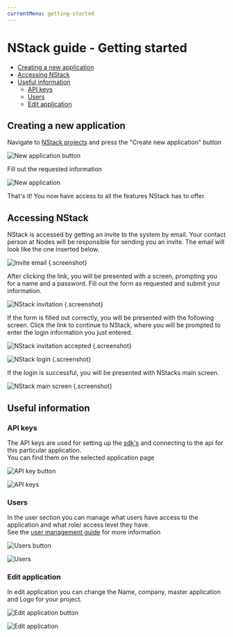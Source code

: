 ```yaml
---
currentMenu: getting-started
---
```


# NStack guide - Getting started

* [Creating a new application](#creating-a-new-application)
* [Accessing NStack](#accessing-nstack)
* [Useful information](#useful-information)
	* [API keys](#api-keys)
	* [Users](#users)
	* [Edit application](#edit-application)

## Creating a new application

Navigate to [NStack projects](https://nstack.io/admin/projects) and press the "Create new application" button

![New application button](../../images/Guides/GettingStarted/New_application_button.png)

Fill out the requested information

![New application](../../images/Guides/GettingStarted/Create_new_application.png)

That's it! You now have access to all the features NStack has to offer.

## Accessing NStack

NStack is accessed by getting an invite to the system by email. Your contact person at Nodes will be responsible for sending you an invite. The email will look like the one inserted below.

![Invite email](../../images/Guides/GettingStarted/invite_email.png)  {.screenshot}

After clicking the link, you will be presented with a screen, prompting you for a name and a password. Fill out the form as requested and submit your information.

![NStack invitation](../../images/Guides/GettingStarted/nstack_invitation.png)  {.screenshot}

If the form is filled out correctly, you will be presented with the following screen. Click the link to continue to NStack, where you will be prompted to enter the login information you just entered.

![NStack invitation accepted](../../images/Guides/GettingStarted/nstack_invitation_accepted.png) {.screenshot}

![NStack login](../../images/Guides/GettingStarted/nstack_login.png) {.screenshot}

If the login is successful, you will be presented with NStacks main screen.

![NStack main screen](../../images/Guides/GettingStarted/nstack_main2.png) {.screenshot}

## Useful information

### API keys
The API keys are used for setting up the [sdk's](../docs/sdks.html) and connecting to the api for this particular application.  
You can find them on the selected application page

![API key button](../../images/Guides/GettingStarted/API_Keys_Button.png)

![API keys](../../images/Guides/GettingStarted/API_Keys.png)

### Users
In the user section you can manage what users have access to the application and what role/ access level they have.  
See the [user management guide](../docs/guides/user-management.html) for more information

![Users button](../../images/Guides/GettingStarted/Users_Button.png)

![Users](../../images/Guides/GettingStarted/Users.png)

### Edit application
In edit application you can change the Name, company, master application and Logo for your project.

![Edit application button](../../images/Guides/GettingStarted/Edit_Project_Button.png)

![Edit application](../../images/Guides/GettingStarted/Edit_Project.png)